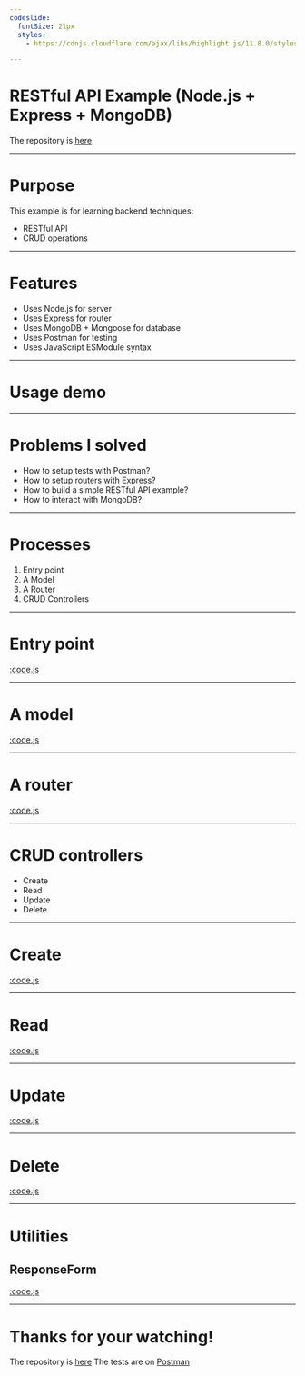 ```yaml
---
codeslide:
  fontSize: 21px
  styles:
    - https://cdnjs.cloudflare.com/ajax/libs/highlight.js/11.8.0/styles/vs.min.css

---
```

# RESTful API Example (Node.js + Express + MongoDB)

The repository is [here](https://github.com/AsherJingkongChen/NEM-REST-API-Example.git)

---
# Purpose

This example is for learning backend techniques:
- RESTful API
- CRUD operations

---
# Features

- Uses Node.js for server
- Uses Express for router
- Uses MongoDB + Mongoose for database
- Uses Postman for testing
- Uses JavaScript ESModule syntax

---
# Usage demo

---
# Problems I solved

- How to setup tests with Postman?
- How to setup routers with Express?
- How to build a simple RESTful API example?
- How to interact with MongoDB?

---
# Processes

1. Entry point
2. A Model
3. A Router
4. CRUD Controllers

---
# Entry point

[:code.js](../index.js)

---
# A model

[:code.js](../models/Card/CardModel.js)

---
# A router

[:code.js](../routers/Card/CardRouter.js)

---
# CRUD controllers

- Create
- Read
- Update
- Delete

---
# Create

[:code.js](../controllers/Card/create.js)

---
# Read

[:code.js](../controllers/Card/read.js)

---
# Update

[:code.js](../controllers/Card/update.js)

---
# Delete

[:code.js](../controllers/Card/delete.js)

---
# Utilities

## ResponseForm

[:code.js](../controllers/Card/ResponseForm.js)

---
# Thanks for your watching!

The repository is [here](https://github.com/AsherJingkongChen/NEM-REST-API-Example.git)
The tests are on [Postman](https://www.postman.com/supply-administrator-56584646/workspace/my-workspace/collection/24393116-46ba2a8d-f6c5-409f-9ee9-c1b1fd0eba0d?action=share&creator=24393116)
